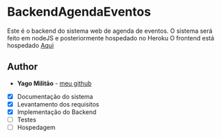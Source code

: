 # BackendAgendaEventos
Este é o backend do sistema web de agenda de eventos. 
O sistema será feito em nodeJS e posteriormente hospedado no Heroku
O frontend está hospedado  [Aqui](https://github.com/YagoMilitao/frontweb)

## Author

* **Yago Militão** -  [meu github](https://github.com/YagoMilitao)

- [x] Documentação do sistema
- [x] Levantamento dos requisitos
- [x] Implementação do Backend
- [ ] Testes
- [ ] Hospedagem
